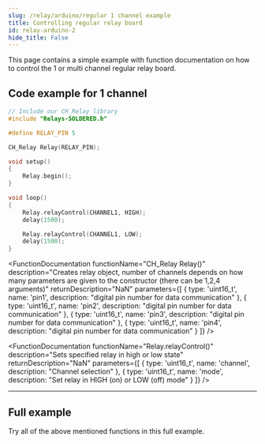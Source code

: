 ```yaml
---
slug: /relay/arduino/regular 1 channel example 
title: Controlling regular relay board
id: relay-arduino-2 
hide_title: False
---
```


This page contains a simple example with function documentation on how to control the 1 or multi channel regular relay board.

## Code example for 1 channel

```cpp
// Include our CH_Relay library
#include "Relays-SOLDERED.h"

#define RELAY_PIN 5

CH_Relay Relay(RELAY_PIN); 

void setup()
{
    Relay.begin(); 
}

void loop()
{
    Relay.relayControl(CHANNEL1, HIGH);
    delay(1500);

    Relay.relayControl(CHANNEL1, LOW);
    delay(1500);
}
```

<FunctionDocumentation
  functionName="CH_Relay Relay()"
  description="Creates relay object, number of channels depends on how many parameters are given to the constructor (there can be 1,2,4 arguments)"
  returnDescription="NaN"
  parameters={[
    { type: 'uint16_t', name: 'pin1', description: "digital pin number for data communication" },
    { type: 'uint16_t', name: 'pin2', description: "digital pin number for data communication" },
    { type: 'uint16_t', name: 'pin3', description: "digital pin number for data communication" },
    { type: 'uint16_t', name: 'pin4', description: "digital pin number for data communication" }
  ]}
/>

<FunctionDocumentation
  functionName="Relay.begin()"
  description="Initializes relay library"
  returnDescription="NaN"
/>

<FunctionDocumentation
  functionName="Relay.relayControl()"
  description="Sets specified relay in high or low state"
  returnDescription="NaN"
  parameters={[
    { type: 'uint16_t', name: 'channel', description: "Channel selection" },
    { type: 'uint16_t', name: 'mode', description: "Set relay in HIGH (on) or LOW (off) mode" }
  ]}
/>

---

## Full example

Try all of the above mentioned functions in this full example.

<QuickLink 
  title="RelayControl1CHNative.ino" 
  description="Example file to show how to control 1 channel relay board."
  url="https://github.com/SolderedElectronics/Soldered-Relay-Arduino-Library/blob/dev/examples/Native/RelayControl1CHNative/RelayControl1CHNative.ino" 
/>